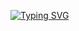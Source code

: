 [![Typing SVG](https://readme-typing-svg.herokuapp.com?color=%2336BCF7&lines=Hack+you+ass)](https://git.io/typing-svg)
